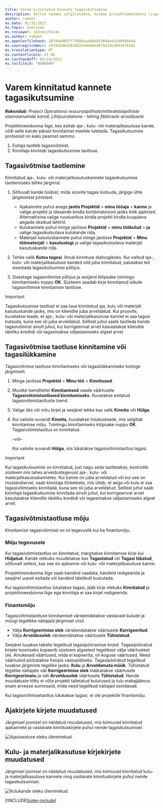```yaml
---
title: Varem kinnitatud kannete tagasikutsumine
description: Selles teemas selgitatakse, kuidas projektimeeskonna liige saab taotleda varem esitatud ja kinnitatud aja-, kulu- ja materjalikasutuse kirjete tagasikutsumist ning kuidas projektijuht saab tagasikutsumise taotlusi kinnitada või tagasi lükata.
author: rumant
ms.date: 01/31/2021
ms.topic: overview
ms.reviewer: johnmichalak
ms.author: rumant
ms.openlocfilehash: 18796e803ff73806aaa60b453048ee3160406b40
ms.sourcegitcommit: c0792bd65d92db25e0e8864879a19c4b93efb10c
ms.translationtype: MT
ms.contentlocale: et-EE
ms.lasthandoff: 04/14/2022
ms.locfileid: "8586569"
---
```

# <a name="recall-previously-approved-entries"></a>Varem kinnitatud kannete tagasikutsumine

_**Rakendub:** Project Operationsi ressurssipõhiste/mitteaktsiapõhiste stsenaariumide korral,  Lihtjuurutamine - tehing fiktiivsele arveldusele_

Projektimeeskonna liige, kes esitab aja-, kulu- või materjalikasutuse kande, võib selle kande pärast kinnitamist meelde tuletada. Tagasikutsumise protsessil on kaks peamist sammu:

1. Esitaja taotleb tagasivõtmist.
2. Kinnitaja kinnitab tagasikutsumise taotluse.

## <a name="request-a-recall"></a>Tagasivõtmise taotlemine

Kinnitatud aja-, kulu- või materjalikasutuskannete tagasikutsumise taotlemiseks tehke järgmist.

1. Sõltuvalt kande tüübist, mida soovite tagasi kutsuda, järgige ühte järgmistest juhistest.

    - Ajakannete puhul avage **jaotis Projektid** \> **minu tööaja** \> **kanne** ja valige projekti ja ülesande kindla kombinatsiooni jaoks kõik ajakirjed. Alternatiivina valige ruudustikus kindla projekti kindla kuupäeva aegade üksikud lahtrid.
    - Kulukannete puhul minge jaotisse **Projektid** \> **minu töökulud** \> **ja** valige tagasikutsutava kulukande rida.
    - Materjali kasutuskannete puhul minge jaotisse **Projektid** \> **Minu töömaterjali** \> **kasutuslogi** ja valige tagasikutsutava materjali kasutuskande rida.

2. Tehke valik **Kutsu tagasi**. Ilmub kinnituse dialoogiboks. Kui valitud aja-, kulu- või materjalikasutuse kanded olid juba kinnitatud, palutakse teil sisestada tagasikutsumise põhjus.
3. Sisestage tagasivõtmise põhjus ja seejärel klõpsake toimingu kinnitamiseks nuppu **OK**. Süsteem saadab kirje kinnitanud isikule tagasivõtmise kinnitamise taotluse.

> [!IMPORTANT]
> Tagasikutsumise taotlust ei saa luua kinnitatud aja, kulu või materjali kasutuskande jaoks, mis on kliendile juba arveldatud. Kui proovite, kuvatakse teade, et aja-, kulu- või materjalikasutuse kannet ei saa tagasi kutsuda, kuna see oli juba arveldatud. Sellisel juhul saate taotleda kande tagasivõtmist ainult juhul, kui korrigeerivat arvet kasutatakse kliendile täieliku krediidi või tagasimakse väljastamiseks algsel arvel.

## <a name="approve-or-reject-a-recall-request"></a>Tagasivõtmise taotluse kinnitamine või tagasilükkamine

Tagasivõtmise taotluse kinnitamiseks või tagasilükkamiseks toimige järgmiselt.

1. Minge jaotisse **Projektid** \> **Minu töö** \> **Kinnitused**.
2. Muutke loendilehel **Kinnitamised** vaade väärtusele **Tagasivõtmistaotlused kinnitamiseks**. Kuvatakse esitatud tagasivõtmistaotluste loend.
3. Valige üks või mitu kirjet ja seejärel tehke kas valik **Kinnita** või **Hülga**.
4. Kui valisite suvandi **Kinnita**, kuvatakse hoiatusteade, mis selgitab kinnitamise mõju. Toimingu kinnitamiseks klõpsake nuppu **OK**. Tagasivõtmistaotlus on kinnitatud.

    –või–

    Kui valisite suvandi **Hülga**, siis lükatakse tagasivõtmistaotlus tagasi.

> [!IMPORTANT]
> Kui tagasikutsumine on kinnitatud, just nagu seda taotletakse, kontrollib süsteem mis tahes arveldustegevust aja-, kulu- või materjalikasutuskannetes. Kui kanne on juba arveldatud või kui see on mustandiarvel, saab kinnitaja tõrketeate, mis ütleb, et aega või kulu ei saa tagasivõtmiseks kinnitada, kuna see oli juba arveldatud. Sellisel juhul saab kinnitaja tagasikutsumise kinnitada ainult juhul, kui korrigeerivat arvet kasutatakse kliendile täieliku krediidi või tagasimakse väljastamiseks algsel arvel.

## <a name="impact-of-a-recall-request"></a>Tagasivõtmistaotluse mõju

Kinnitamise tagasivõtmisel on nii tegevuslik kui ka finantsmõju.

### <a name="operational-impact"></a>Mõju tegevusele

Kui tagasivõtmistaotlus on kinnitatud, märgitakse kinnitamise kirje kui **Hüljatud**. Kande olekuks muudetakse kas **Tagastatud** või **Tagasi lükatud**, sõltuvalt sellest, kas see on ajakanne või kulu- või materjalikasutuse kanne.

Projektimeeskonna liige saab kandeid vaadata, kandeid redigeerida ja seejärel uuesti esitada või kandeid täielikult kustutada.

Kui tagasivõtmistaotlus lükatakse tagasi, jääb kirje olekuks **Kinnitatud** ja projektimeeskonna liige ega kinnitaja ei saa kirjet redigeerida.

### <a name="financial-impact"></a>Finantsmõju

Tagasivõtmistaotluse kinnitamisel värskendatakse vastavaid kulude ja müügi tegelikke näitajaid järgmisel viisil.

- Välja **Korrigeerimise olek** värskendatakse väärtusele **Korrigeeritud**.
- Välja **Arveldusolek** värskendatakse väärtusele **Tühistatud**.

Seejärel luuakse tabelis tegelikud tagasipööramise kirjed. Tagasipööratud kirjete loomiseks kopeerib süsteem algsetest tegelikest välja väärtustest üle. Ainukesed väärtused, mida ei kopeerita, on koguse väärtused. Need väärtused pööratakse hoopis vastupidiseks. Tagasipööratud tegelikud luuakse järgmiste tegelike jaoks: **Kulu** ja **Arveldamata müük**. Tühistatud tegelike näitajate väli **Korrigeerimise olek** määratakse väärtusele **Korrigeerimatu** ja väli **Arveldusolek** väärtusele **Tühistatud**. Nende muudatuste tõttu ei võta projekti talletatud kulutused ja tulu mahajäämus enam arvesse summasid, mida need tegelikud näitajad esindavad.

Kui tagasivõtmisetaotlus lükatakse tagasi, ei ole projektile finantsmõju.

## <a name="changes-to-time-entry-records"></a>Ajakirjete kirjete muudatused

Järgmisel joonisel on näidatud muudatused, mis toimuvad kinnitatud ajakannete ja vastavate kinnituskirjete puhul nende tagasikutsumisel.

![Ajasisestuse oleku üleminekud.](media/TimeEntryStateTransitions.png)

## <a name="changes-to-expense-and-material-usage-entry-records"></a>Kulu- ja materjalikasutuse kirjekirjete muudatused

Järgmisel joonisel on näidatud muudatused, mis toimuvad kinnitatud kulu- ja materjalikasutuse kannete ning vastavate kinnituskirjete puhul nende tagasikutsumisel.

![Kulukande oleku üleminekud.](media/ExpenseEntryStateTransitions.png)

[!INCLUDE[footer-include](../includes/footer-banner.md)]
